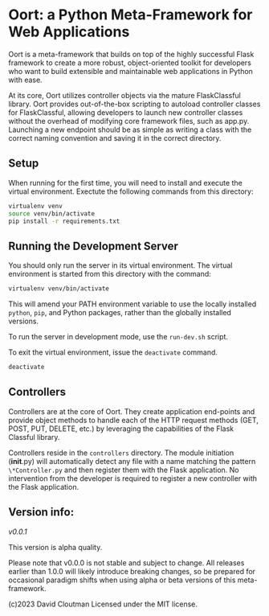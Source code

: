 # Oort: a Python Meta-Framework for Web Applications
Oort is a meta-framework that builds on top of the highly successful Flask framework to create a more robust, object-oriented toolkit for developers who want to build extensible and maintainable web applications in Python with ease.

At its core, Oort utilizes controller objects via the mature FlaskClassful library. Oort provides out-of-the-box scripting to autoload controller classes for FlaskClassful, allowing developers to launch new controller classes without the overhead of modifying core framework files, such as app.py. Launching a new endpoint should be as simple as writing a class with the correct naming convention and saving it in the correct directory.

## Setup
When running for the first time, you will need to install and execute the virtual environment. Exectute the following commands from this directory:

```bash
virtualenv venv
source venv/bin/activate
pip install -r requirements.txt
```

## Running the Development Server
You should only run the server in its virtual environment. The virtual environment is started from this directory with the command:

```bash
virtualenv venv/bin/activate
```

This will amend your PATH environment variable to use the locally installed `python`, `pip`, and Python packages, rather than the globally installed versions.

To run the server in development mode, use the `run-dev.sh` script.

To exit the virtual environment, issue the `deactivate` command.

```bash
deactivate
```

## Controllers
Controllers are at the core of Oort. They create application end-points and provide object methods to handle each of the HTTP request methods (GET, POST, PUT, DELETE, etc.) by leveraging the capabilities of the Flask Classful library.

Controllers reside in the `controllers` directory. The module initiation (__init__.py) will automatically detect any file with a name matching the pattern `\*Controller.py` and then register them with the Flask application. No intervention from the developer is required to register a new controller with the Flask application.

## Version info:
*v0.0.1*

This version is alpha quality.

Please note that v0.0.0 is not stable and subject to change. All releases earlier than 1.0.0 will likely introduce breaking changes, so be prepared for occasional paradigm shifts when using alpha or beta versions of this meta-framework.

(c)2023 David Cloutman
Licensed under the MIT license.

